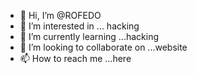 - 👋 Hi, I’m @ROFEDO
- 👀 I’m interested in ... hacking 
- 🌱 I’m currently learning ...hacking 
- 💞️ I’m looking to collaborate on ...website 
- 📫 How to reach me ...here

<!---
ROFEDO/ROFEDO is a ✨ special ✨ repository because its `README.md` (this file) appears on your GitHub profile.
You can click the Preview link to take a look at your changes.
--->
